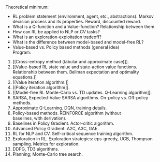 Theoretical minimum:  
- RL problem statement (environment, agent, etc., abstraсtions). Markov  
decision process and its properties. Reward, discounted reward.  
- What is a Q-function and a Value-function? Relationship between them.  
- How can RL be applied to NLP or CV tasks?  
- What is an exploration-exploitation tradeoff?  
- What is the difference between model-based and model-free RL?  
- Value-based vs. Policy based methods (general idea)  
Program:  
1. [[Cross-entropy method (tabular and approximate case)]].  
2. [[Value-based RL state value and state-action value functions. Relationship between them. Bellman expectation and optimality equations.]]
3. [[Value iteration algorithm.]]  
4. [[Policy iteration algorithm]].  
5. [[Model-free RL Monte-Carlo vs. TD updates. Q-Learning algorithm]].  
6. SARSA, Expected-Value SARSA algorithms. On-policy vs. Off-policy  
methods.  
7. Approximate Q-Learning. DQN, training details.  
8. Policy-based methods. REINFORCE algorithm (without  
baselines, with derivation).  
9. Baselines in Policy Gradient. Actor-critic algorithm.  
10. Advanced Policy Gradient: A2C, A3C, GAE.  
11. RL for NLP and CV. Self-critical sequence training algorithm.  
12. Exploration in RL. Exploration strategies: eps-greedy, UCB, Thompson  
sampling. Metrics for exploration.  
13. DDPG, TD3 algorithms.  
14. Planning; Monte-Carlo tree search.